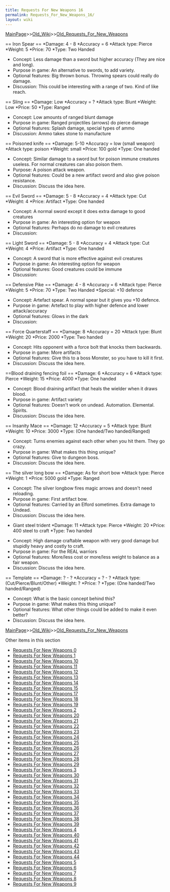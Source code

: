 ```yaml
---
title: Requests For New Weapons 16
permalink: Requests_For_New_Weapons_16/
layout: wiki
---
```


[MainPage](/keeperrl_wiki/ "wikilink")>>[Old_Wiki](/keeperrl_wiki/Old_Wiki "wikilink")>>[Old_Requests_For_New_Weapons](/keeperrl_wiki/Old_Requests_For_New_Weapons "wikilink")

== Iron Spear ==
*Damage: 4 - 8
*Accuracy = 6
*Attack type: Pierce
*Weight: 5
*Price: 70
*Type: Two Handed
* Concept: Less damage than a sword but higher accuracy (They are nice and long).
* Purpose in game: An alternative to swords, to add variety.
* Optional features: Big thrown bonus. Throwing spears could really do damage.
* Discussion: This could be interesting with a range of two. Kind of like reach.

== Sling ==
*Damage: Low
*Accuracy = ?
*Attack type: Blunt
*Weight: Low
*Price: 50
*Type: Ranged
* Concept: Low amounts of ranged blunt damage
* Purpose in game: Ranged projectiles (arrows) do pierce damage
* Optional features: Splash damage, special types of ammo
* Discussion: Ammo takes stone to manufacture

== Poisoned knife ==
*Damage: 5-10
*Accuracy = low (small weapon)
*Attack type: poison
*Weight: small
*Price: 100 gold
*Type: One handed
* Concept: Similar damage to a sword but for poison immune creatures useless. For normal creatures can also poison them.
* Purpose: A poison attack weapon.
* Optional features: Could be a new artifact sword and also give poison resistance.
* Discussion: Discuss the idea here.

== Evil Sword ==
*Damage: 5 - 8
*Accuracy = 4
*Attack type: Cut
*Weight: 4 
*Price: Artifact
*Type: One handed
* Concept: A normal sword except it does extra damage to good creatures
* Purpose in game: An interesting option for weapon
* Optional features: Perhaps do no damage to evil creatures
* Discussion: 

== Light Sword ==
*Damage: 5 - 8
*Accuracy = 4
*Attack type: Cut
*Weight: 4 
*Price: Artifact
*Type: One handed
* Concept: A sword that is more effective against evil creatures
* Purpose in game: An interesting option for weapon
* Optional features: Good creatures could be immune
* Discussion:

== Defensive Pike ==
*Damage: 4 - 8
*Accuracy = 6
*Attack type: Pierce
*Weight: 5
*Price: 70
*Type: Two Handed
*Special: +10 defence
* Concept: Artefact spear. A normal spear but it gives you +10 defence.
* Purpose in game: Artefact to play with higher defence and lower attack/accuracy
* Optional features: Glows in the dark
* Discussion: 
 
== Force Quarterstaff ==
*Damage: 8
*Accuracy = 20
*Attack type: Blunt
*Weight: 20
*Price: 2000
*Type: Two handed
* Concept: Hits opponent with a force bolt that knocks them backwards.
* Purpose in game: More artifacts
* Optional features: Give this to a boss Monster, so you have to kill it first.
* Discussion: Discuss the idea here.

==Blood draining fencing foil ==
*Damage: 6
*Accuracy = 6
*Attack type: Pierce
*Weight: 15
*Price: 4000
*Type: One handed
* Concept: Blood draining artifact that heals the wielder when it draws blood.
* Purpose in game: Artifact variety
* Optional features: Doesn't work on undead. Automation. Elemental. Spirits.
* Discussion: Discuss the idea here.

== Insanity Mace ==
*Damage: 12
*Accuracy = 5
*Attack type: Blunt
*Weight: 10
*Price: 3000
*Type: (One handed/Two handed/Ranged)
* Concept: Turns enemies against each other when you hit them. They go crazy.
* Purpose in game: What makes this thing unique?
* Optional features: Give to dungeon boss.
* Discussion: Discuss the idea here.

== The silver long bow ==
*Damage: As for short bow
*Attack type: Pierce
*Weight: 1
*Price: 5000 gold
*Type: Ranged
* Concept: The silver longbow fires magic arrows and doesn't need reloading.
* Purpose in game: First artifact bow.
* Optional features: Carried by an Elford sometimes. Extra damage to Undead. 
* Discussion: Discuss the idea here.


- Giant steel trident
*Damage: 11
*Attack type: Pierce
*Weight: 20
*Price: 400 steel to craft
*Type: Two handed
* Concept: High damage craftable weapon with very good damage but stupidly heavy and costly to craft.
* Purpose in game: For the REAL warriors
* Optional features: More/less cost or more/less weight to balance as a fair weapon. 
* Discussion: Discuss the idea here.

== Template ==
*Damage: ? - ?
*Accuracy = ? - ?
*Attack type: (Cut/Pierce/Blunt/Other)
*Weight: ?
*Price: ?
*Type: (One handed/Two handed/Ranged)
* Concept: What is the basic concept behind this?
* Purpose in game: What makes this thing unique?
* Optional features: What other things could be added to make it even better?
* Discussion: Discuss the idea here.

[MainPage](/keeperrl_wiki/ "wikilink")>>[Old_Wiki](/keeperrl_wiki/Old_Wiki "wikilink")>>[Old_Requests_For_New_Weapons](/keeperrl_wiki/Old_Requests_For_New_Weapons "wikilink")

Other items in this section
-    [Requests For New Weapons 0](/keeperrl_wiki/Requests_For_New_Weapons_0 "wikilink")
-    [Requests For New Weapons 1](/keeperrl_wiki/Requests_For_New_Weapons_1 "wikilink")
-    [Requests For New Weapons 10](/keeperrl_wiki/Requests_For_New_Weapons_10 "wikilink")
-    [Requests For New Weapons 11](/keeperrl_wiki/Requests_For_New_Weapons_11 "wikilink")
-    [Requests For New Weapons 12](/keeperrl_wiki/Requests_For_New_Weapons_12 "wikilink")
-    [Requests For New Weapons 13](/keeperrl_wiki/Requests_For_New_Weapons_13 "wikilink")
-    [Requests For New Weapons 14](/keeperrl_wiki/Requests_For_New_Weapons_14 "wikilink")
-    [Requests For New Weapons 15](/keeperrl_wiki/Requests_For_New_Weapons_15 "wikilink")
-    [Requests For New Weapons 17](/keeperrl_wiki/Requests_For_New_Weapons_17 "wikilink")
-    [Requests For New Weapons 18](/keeperrl_wiki/Requests_For_New_Weapons_18 "wikilink")
-    [Requests For New Weapons 19](/keeperrl_wiki/Requests_For_New_Weapons_19 "wikilink")
-    [Requests For New Weapons 2](/keeperrl_wiki/Requests_For_New_Weapons_2 "wikilink")
-    [Requests For New Weapons 20](/keeperrl_wiki/Requests_For_New_Weapons_20 "wikilink")
-    [Requests For New Weapons 21](/keeperrl_wiki/Requests_For_New_Weapons_21 "wikilink")
-    [Requests For New Weapons 22](/keeperrl_wiki/Requests_For_New_Weapons_22 "wikilink")
-    [Requests For New Weapons 23](/keeperrl_wiki/Requests_For_New_Weapons_23 "wikilink")
-    [Requests For New Weapons 24](/keeperrl_wiki/Requests_For_New_Weapons_24 "wikilink")
-    [Requests For New Weapons 25](/keeperrl_wiki/Requests_For_New_Weapons_25 "wikilink")
-    [Requests For New Weapons 26](/keeperrl_wiki/Requests_For_New_Weapons_26 "wikilink")
-    [Requests For New Weapons 27](/keeperrl_wiki/Requests_For_New_Weapons_27 "wikilink")
-    [Requests For New Weapons 28](/keeperrl_wiki/Requests_For_New_Weapons_28 "wikilink")
-    [Requests For New Weapons 29](/keeperrl_wiki/Requests_For_New_Weapons_29 "wikilink")
-    [Requests For New Weapons 3](/keeperrl_wiki/Requests_For_New_Weapons_3 "wikilink")
-    [Requests For New Weapons 30](/keeperrl_wiki/Requests_For_New_Weapons_30 "wikilink")
-    [Requests For New Weapons 31](/keeperrl_wiki/Requests_For_New_Weapons_31 "wikilink")
-    [Requests For New Weapons 32](/keeperrl_wiki/Requests_For_New_Weapons_32 "wikilink")
-    [Requests For New Weapons 33](/keeperrl_wiki/Requests_For_New_Weapons_33 "wikilink")
-    [Requests For New Weapons 34](/keeperrl_wiki/Requests_For_New_Weapons_34 "wikilink")
-    [Requests For New Weapons 35](/keeperrl_wiki/Requests_For_New_Weapons_35 "wikilink")
-    [Requests For New Weapons 36](/keeperrl_wiki/Requests_For_New_Weapons_36 "wikilink")
-    [Requests For New Weapons 37](/keeperrl_wiki/Requests_For_New_Weapons_37 "wikilink")
-    [Requests For New Weapons 38](/keeperrl_wiki/Requests_For_New_Weapons_38 "wikilink")
-    [Requests For New Weapons 39](/keeperrl_wiki/Requests_For_New_Weapons_39 "wikilink")
-    [Requests For New Weapons 4](/keeperrl_wiki/Requests_For_New_Weapons_4 "wikilink")
-    [Requests For New Weapons 40](/keeperrl_wiki/Requests_For_New_Weapons_40 "wikilink")
-    [Requests For New Weapons 41](/keeperrl_wiki/Requests_For_New_Weapons_41 "wikilink")
-    [Requests For New Weapons 42](/keeperrl_wiki/Requests_For_New_Weapons_42 "wikilink")
-    [Requests For New Weapons 43](/keeperrl_wiki/Requests_For_New_Weapons_43 "wikilink")
-    [Requests For New Weapons 44](/keeperrl_wiki/Requests_For_New_Weapons_44 "wikilink")
-    [Requests For New Weapons 5](/keeperrl_wiki/Requests_For_New_Weapons_5 "wikilink")
-    [Requests For New Weapons 6](/keeperrl_wiki/Requests_For_New_Weapons_6 "wikilink")
-    [Requests For New Weapons 7](/keeperrl_wiki/Requests_For_New_Weapons_7 "wikilink")
-    [Requests For New Weapons 8](/keeperrl_wiki/Requests_For_New_Weapons_8 "wikilink")
-    [Requests For New Weapons 9](/keeperrl_wiki/Requests_For_New_Weapons_9 "wikilink")
